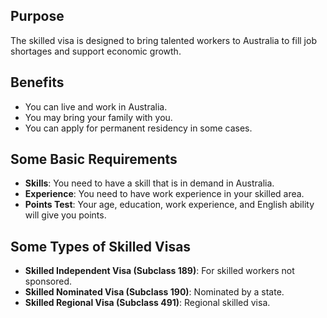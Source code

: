 ## Purpose

The skilled visa is designed to bring talented workers to Australia to fill job shortages and support economic growth.

## Benefits

- You can live and work in Australia.
- You may bring your family with you.
- You can apply for permanent residency in some cases.

## Some Basic Requirements

- **Skills**: You need to have a skill that is in demand in Australia.
- **Experience**: You need to have work experience in your skilled area.
- **Points Test**: Your age, education, work experience, and English ability will give you points.

## Some Types of Skilled Visas

- **Skilled Independent Visa (Subclass 189)**: For skilled workers not sponsored.
- **Skilled Nominated Visa (Subclass 190)**: Nominated by a state.
- **Skilled Regional Visa (Subclass 491)**: Regional skilled visa.
